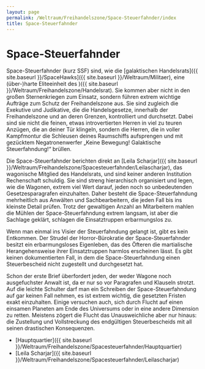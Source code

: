 ```yaml
---
layout: page
permalink: /Weltraum/Freihandelszone/Space-Steuerfahnder/index
title: Space-Steuerfahnder
---
```



# Space-Steuerfahnder


Space-Steuerfahnder (kurz SSF) sind, wie die [galaktischen Handelsrats]({{ site.baseurl }}/SpaceHawks]({{ site.baseurl }}/Weltraum/Militaer), eine (über-)harte Eliteeinheit des )({{ site.baseurl }}/Weltraum/Freihandelszone/Handelsrat). Sie kommen aber nicht in den großen Sternenkriegen zum Einsatz, sondern führen extrem wichtige Aufträge zum Schutz der Freihandelszone aus. Sie sind zugleich die Exekutive und Judikative, die die Handelsgesetze, innerhalb der Freihandelszone und an deren Grenzen, kontrolliert und durchsetzt. Dabei sind sie nicht die feinen, etwas introvertierten Herren in viel zu teuren Anzügen, die an deiner Tür klingeln, sondern die Herren, die in voller Kampfmontur die Schleusen deines Raumschiffs aufsprengen und mit gezücktem Negatronenwerfer &bdquo;Keine Bewegung! Galaktische Steuerfahndung!&ldquo; brüllen.

Die Space-Steuerfahnder berichten direkt an [Leila Scharjar]({{ site.baseurl }}/Weltraum/Freihandelszone/Spacesteuerfahnder/Leilascharjar), das wagonische Mitglied des Handelsrats, und sind keiner anderen Institution Rechenschaft schuldig. Sie sind streng hierarchisch organisiert und legen, wie die Wagonen, extrem viel Wert darauf, jeden noch so unbedeutenden Gesetzesparagrafen einzuhalten. Daher besteht die Space-Steuerfahndung mehrheitlich aus Anwälten und Sachbearbeitern, die jeden Fall bis ins kleinste Detail prüfen. Trotz der gewaltigen Anzahl an Mitarbeitern mahlen die Mühlen der Space-Steuerfahndung extrem langsam, ist aber die Sachlage geklärt, schlagen die Einsatztruppen erbarmungslos zu.

Wenn man einmal ins Visier der Steuerfahndung gelangt ist, gibt es kein Entkommen. Der Strudel der Horror-Bürokratie der Space-Steuerfahnder besitzt ein erbarmungsloses Eigenleben, das des Öfteren die martialische Herangehensweise ihrer Einsatztruppen harmlos erscheinen lässt. Es gibt keinen dokumentierten Fall, in dem die Space-Steuerfahndung einen Steuerbescheid nicht zugestellt und durchgesetzt hat.

Schon der erste Brief überfordert jeden, der weder Wagone noch ausgefuchster Anwalt ist, da er nur so vor Paragrafen und Klauseln strotzt. Auf die leichte Schulter darf man ein Schreiben der Space-Steuerfahndung auf gar keinen Fall nehmen, es ist extrem wichtig, die gesetzten Fristen exakt einzuhalten. Einige versuchen auch, sich durch Flucht auf einen einsamen Planeten am Ende des Universums oder in eine andere Dimension zu retten. Meistens zögert die Flucht das Unausweichliche aber nur hinaus: die Zustellung und Vollstreckung des endgültigen Steuerbescheids mit all seinen drastischen Konsequenzen.

- [Hauptquartier]({{ site.baseurl }}/Weltraum/Freihandelszone/Spacesteuerfahnder/Hauptquartier)
- [Leila Scharjar]({{ site.baseurl }}/Weltraum/Freihandelszone/Spacesteuerfahnder/Leilascharjar)




